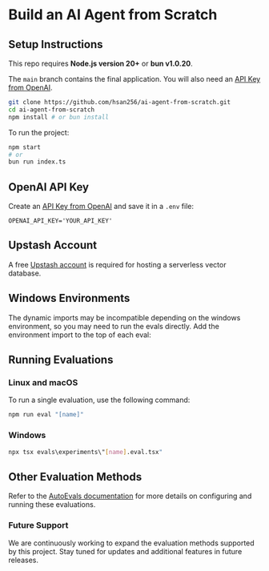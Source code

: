 # Build an AI Agent from Scratch

## Setup Instructions

This repo requires **Node.js version 20+** or **bun v1.0.20**.

The `main` branch contains the final application. You will also need an [API Key from OpenAI](https://platform.openai.com/settings/organization/api-keys).

```bash
git clone https://github.com/hsan256/ai-agent-from-scratch.git
cd ai-agent-from-scratch
npm install # or bun install
```

To run the project:

```bash
npm start
# or
bun run index.ts
```

## OpenAI API Key

Create an [API Key from OpenAI](https://platform.openai.com/settings/organization/api-keys) and save it in a `.env` file:

```
OPENAI_API_KEY='YOUR_API_KEY'
```

## Upstash Account
A free [Upstash account](https://upstash.com/) is required for hosting a serverless vector database.

## Windows Environments
The dynamic imports may be incompatible depending on the windows environment, so you may need to run the evals directly. Add the environment import to the top of each eval:

## Running Evaluations

### Linux and macOS

To run a single evaluation, use the following command:

```bash
npm run eval "[name]"
```

### Windows

```bash
npx tsx evals\experiments\"[name].eval.tsx"
```

## Other Evaluation Methods

Refer to the [AutoEvals documentation](https://github.com/braintrustdata/autoevals) for more details on configuring and running these evaluations.

### Future Support

We are continuously working to expand the evaluation methods supported by this project. Stay tuned for updates and additional features in future releases.
